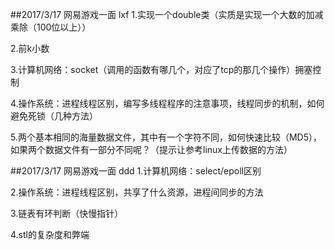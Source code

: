 ##2017/3/17 网易游戏一面 lxf
1.实现一个double类（实质是实现一个大数的加减乘除（100位以上））

2.前k小数

3.计算机网络：socket（调用的函数有哪几个，对应了tcp的那几个操作）拥塞控制

4.操作系统：进程线程区别，编写多线程程序的注意事项，线程同步的机制，如何避免死锁（几种方法）

5.两个基本相同的海量数据文件，其中有一个字符不同，如何快速比较（MD5），如果两个数据文件有一部分不同呢？（提示让参考linux上传数据的方法）

##2017/3/17 网易游戏一面 ddd
1.计算机网络：select/epoll区别

2.操作系统：进程线程区别，共享了什么资源，进程间同步的方法

3.链表有环判断（快慢指针）

4.stl的复杂度和弊端
